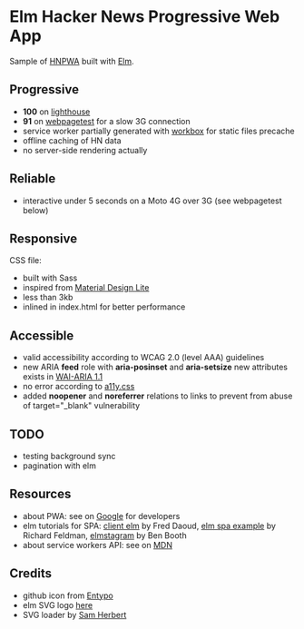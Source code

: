 # Elm Hacker News Progressive Web App

Sample of [HNPWA](http://hnpwa.com) built with [Elm](http://elm-lang.org).

## Progressive

- **100** on [lighthouse](https://hnpwa.skingrapher.com/lighthouse.html)
- **91** on [webpagetest](https://www.webpagetest.org/result/171001_FR_8824939a649205e4299597bb581bd197/) for a slow 3G connection
- service worker partially generated with [workbox](https://workboxjs.org) for static files precache
- offline caching of HN data
- no server-side rendering actually

## Reliable 

- interactive under 5 seconds on a Moto 4G over 3G (see webpagetest below)

## Responsive

CSS file:
- built with Sass
- inspired from [Material Design Lite](https://getmdl.io/components/index.html)
- less than 3kb
- inlined in index.html for better performance

## Accessible

- valid accessibility according to WCAG 2.0 (level AAA) guidelines
- new ARIA **feed** role with **aria-posinset** and **aria-setsize** new attributes exists in [WAI-ARIA 1.1](https://www.w3.org/TR/wai-aria-1.1/#feed) 
- no error according to [a11y.css](https://ffoodd.github.io/a11y.css/)
- added **noopener** and **noreferrer** relations to links to prevent from abuse of target="_blank" vulnerability

## TODO

- testing background sync
- pagination with elm

## Resources

- about PWA: see on [Google](https://developers.google.com/web/progressive-web-apps/) for developers
- elm tutorials for SPA: [client elm](https://github.com/foxdonut/adventures-reactive-web-dev/tree/elm-010-todolist-feature/client-elm) by Fred Daoud, [elm spa example](https://github.com/rtfeldman/elm-spa-example) by Richard Feldman, [elmstagram](https://github.com/bkbooth/Elmstagram) by Ben Booth
- about service workers API: see on [MDN](https://developer.mozilla.org/en-US/docs/Web/API/Service_Worker_API)

## Credits
 
- github icon from [Entypo](https://entypo.com)
- elm SVG logo [here](https://upload.wikimedia.org/wikipedia/commons/f/f3/Elm_logo.svg)
- SVG loader by [Sam Herbert](http://samherbert.net/svg-loaders/)
